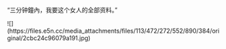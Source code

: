 <p>“三分钟鐘內，我要这个女人的全部资料。”</p>
![](https://files.e5n.cc/media_attachments/files/113/472/272/552/890/384/original/2cbc24c96079a191.jpg)